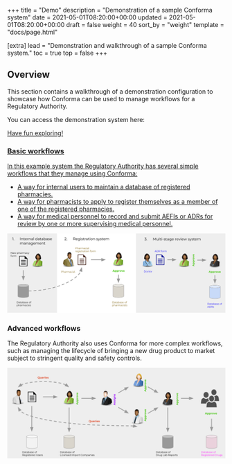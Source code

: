 +++
title = "Demo"
description = "Demonstration of a sample Conforma system"
date = 2021-05-01T08:20:00+00:00
updated = 2021-05-01T08:20:00+00:00
draft = false
weight = 40
sort_by = "weight"
template = "docs/page.html"

[extra]
lead = "Demonstration and walkthrough of a sample Conforma system."
toc = true
top = false
+++

## Overview

This section contains a walkthrough of a demonstration configuration to showcase how Conforma can be used to manage workflows for a Regulatory Authority. 

You can access the demonstration system here:

<a href="https://demo.conforma.nz:50000/" target="_blank">

Have fun exploring! 

### Basic workflows

In this example system the Regulatory Authority has several simple workflows that they manage using Conforma: 

- A way for internal users to maintain a database of registered pharmacies.
- A way for pharmacists to apply to register themselves as a member of one of the registered pharmacies. 
- A way for medical personnel to record and submit AEFIs or ADRs for review by one or more supervising medical personnel. 

<div class = "autowidth">
    <a href="/docs/about/demo/basic_workflows.png" target="_blank">
        <img src="/docs/about/demo/basic_workflows.png" alt="" >
    </a>
</div>

### Advanced workflows

The Regulatory Authority also uses Conforma for more complex workflows, such as managing the lifecycle of bringing a new drug product to market subject to stringent quality and safety controls. 

<div class = "autowidth">
    <a href="/docs/about/demo/advanced_workflow.png" target="_blank">
        <img src="/docs/about/demo/advanced_workflow.png" alt="" >
    </a>
</div>
